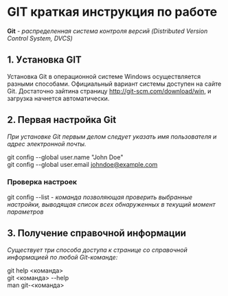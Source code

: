 # GIT краткая инструкция по работе

**Git** - *распределенная система контроля версий (Distributed Version Control System, DVCS)*

## 1. Уcтановка GIT

Установка Git в операционной системе Windows осуществляется разными способами. Официальный вариант системы доступен на сайте Git. Достаточно зайтина страницу http://git-scm.com/download/win, и загрузка начнется автоматически.

## 2. Первая настройка Git

*При установке Git первым делом следует указать имя пользователя и адрес электронной почты.*  

git config --global user.name "John Doe"  
git config --global user.email johndoe@example.com

### Проверка настроек

git config --list - *команда позволяющая проверить выбранные настройки, выводящая список всех обнаруженных в текущий момент параметров*

## 3. Получение справочной информации

*Существует три способа доступа к странице со справочной информацией по любой Git-команде:*

git help <команда>  
git <команда> --help  
man git-<команда>


